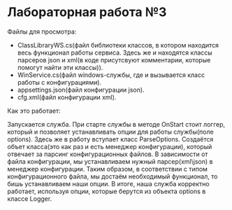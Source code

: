 # Лабораторная работа №3

Файлы для просмотра:
- ClassLibraryWS.cs(файл библиотеки классов, в котором находится весь функционал работы сервиса. Здесь же и находятся классы парсеров json и xml(в коде присутсвуют комментарии, которые помогут найти эти классы)).
- WinService.cs(файл windows-службы, где и вызывается класс работы с конфигурациями).
- appsettings.json(файл конфигурации json).
- cfg.xml(файл конфигурации xml).

Как это работает:

Запускается служба. При старте службы в методе OnStart стоит логгер, который и позволяет устанавливать опции для работы службы(поле options). Здесь же в работу вступает класс ParseOptions. Создаётся объет класса(это как раз и есть менеджер конфигурации), который отвечает за парсинг конфигурационных файлов. В зависимости от файла конфигурации, мы устанавливаем нужный парсер(xml\json) в менеджер конфигурации. Таким образом, в соответствии с типом конфигурационного файла, мы достаём необходимый функционал, то бишь устанавливаем наши опции. В итоге, наша служба корректно работает, используя опции, которые берутся из объекта options в классе Logger.
